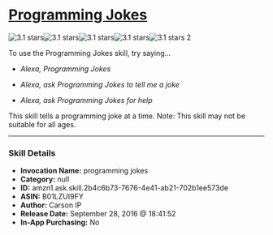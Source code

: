 # [Programming Jokes](http://alexa.amazon.com/#skills/amzn1.ask.skill.2b4c6b73-7676-4e41-ab21-702b1ee573de)
![3.1 stars](../../images/ic_star_black_18dp_1x.png)![3.1 stars](../../images/ic_star_black_18dp_1x.png)![3.1 stars](../../images/ic_star_black_18dp_1x.png)![3.1 stars](../../images/ic_star_half_black_18dp_1x.png)![3.1 stars](../../images/ic_star_border_black_18dp_1x.png) 2

To use the Programming Jokes skill, try saying...

* *Alexa, Programming Jokes*

* *Alexa, ask Programming Jokes to tell me a joke*

* *Alexa, ask Programming Jokes for help*

This skill tells a programming joke at a time.
Note: This skill may not be suitable for all ages.

***

### Skill Details

* **Invocation Name:** programming jokes
* **Category:** null
* **ID:** amzn1.ask.skill.2b4c6b73-7676-4e41-ab21-702b1ee573de
* **ASIN:** B01LZUI9FY
* **Author:** Carson IP
* **Release Date:** September 28, 2016 @ 18:41:52
* **In-App Purchasing:** No
